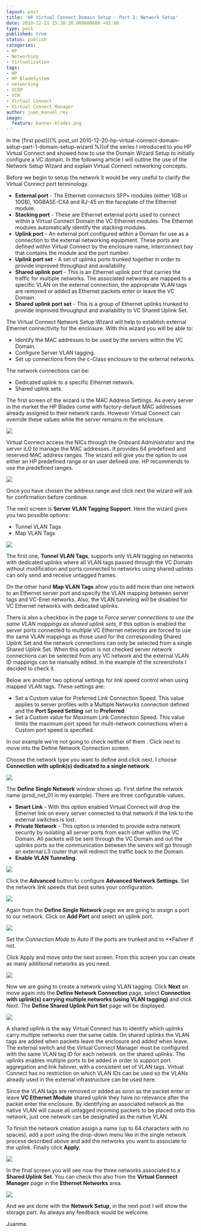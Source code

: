 ```yaml
---
layout: post
title: 'HP Virtual Connect Domain Setup - Part 2: Network Setup'
date: 2010-12-21 15:38:20.000000000 +01:00
type: post
published: true
status: publish
categories:
- HP
- Networking
- Virtualization
tags:
- HP
- HP BladeSystem
- networking
- VCEM
- VCM
- Virtual Connect
- Virtual Connect Manager
author: juan_manuel_rey
image:
  feature: banner-blades.png
---
```


In the [first post]({% post_url 2010-12-20-hp-virtual-connect-domain-setup-part-1-domain-setup-wizard %})of the series I introduced to you HP Virtual Connect and showed how to use the Domain Wizard Setup to initially configure a VC domain. In the following article I will outline the use of the Network Setup Wizard and explain Virtual Connect networking concepts.

Before we begin to setup the network it would be very useful to clarify the Virtual Connect port terminology.

-   **External port** - The Ethernet connectors SFP+ modules (either 1GB or 10GB), 10GBASE-CX4 and RJ-45 on the faceplate of the Ethernet module.
-   **Stacking port** - These are Ethernet external ports used to connect within a Virtual Connect Domain the VC Ethernet modules. The Ethernet modules automatically identify the stacking modules.
-   **Uplink port** - An external port configured within a Domain for use as a connection to the external networking equipment. These ports are defined within Virtual Connect by the enclosure name, interconnect bay that contains the module and the port number.
-   **Uplink port set** - A set of uplinks ports trunked together in order to provide improved throughput and availability.
-   **Shared uplink port** - This is an Ethernet uplink port that carries the traffic for multiple networks. The associated networks are mapped to a specific VLAN on the external connection, the appropriate VLAN tags are removed or added as Ethernet packets enter or leave the VC Domain.
-   **Shared uplink port set** - This is a group of Ethernet uplinks trunked to provide improved throughput and availability to VC Shared Uplink Set.

The Virtual Connect Network Setup Wizard will help to establish external Ethernet connectivity for the enclosure. With this wizard you will be able to:

-   Identify the MAC addresses to be used by the servers within the VC Domain.
-   Configure Server VLAN tagging.
-   Set up connections from the c-Class enclosure to the external networks.

The network connections can be:

-   Dedicated uplink to a specific Ethernet network.
-   Shared uplink sets.

The first screen of the wizard is the MAC Address Settings. As every server in the market the HP Blades come with factory-default MAC addresses already assigned to their network cards. However Virtual Connect can override these values while the server remains in the enclosure.

[![](/images/network_wizard_1.png)]({{site.url}}/images/network_wizard_1.png)

Virtual Connect access the NICs through the Onboard Administrator and the server iLO to manage the MAC addresses. It provides 64 predefined and reserved MAC address ranges. The wizard will give you the option to use either an HP predefined range or an user defined one. HP recommends to use the predefined ranges.

[![](/images/network_wizard_2.png)]({{site.url}}/images/network_wizard_2.png)

Once you have chosen the address range and click next the wizard will ask for confirmation before continue.

The next screen is **Server VLAN Tagging Support**. Here the wizard gives you two possible options:

-   Tunnel VLAN Tags
-   Map VLAN Tags

[![](/images/network_wizard_3.png)]({{site.url}}/2010/images/network_wizard_3.png)

The first one, **Tunnel VLAN Tags**, supports only VLAN tagging on networks with dedicated uplinks where all VLAN tags passed through the VC Domain without modification and ports connected to networks using shared uplinks can only send and receive untagged frames.

On the other hand **Map VLAN Tags** allow you to add more than one network to an Ethernet server port and specify the VLAN mapping between server tags and VC-Enet networks. Also, the VLAN tunneling will be disabled for VC Ethernet networks with dedicated uplinks.

There is also a checkbox in the page to *Force server connections to use the same VLAN mappings as shared uplink sets*, if this option is enabled the server ports connected to multiple VC Ethernet networks are forced to use the same VLAN mappings as those used for the corresponding Shared Uplink Set and the network connections can only be selected from a single Shared Uplink Set. When this option is not checked server network connections can be selected from any VC network and the external VLAN ID mappings can be manually edited. In the example of the screenshots I decided to check it.

Below are another two optional settings for link speed control when using mapped VLAN tags. These settings are:

-   Set a Custom value for Preferred Link Connection Speed. This value applies to server profiles with a Multiple Networks connection defined and the **Port Speed Setting** set to **Preferred**.
-   Set a Custom value for Maximum Link Connection Speed. This value limits the maximum port speed for multi-network connections when a Custom port speed is specified.

In our example we're not going to check neither of them . Click next to move into the Define Network Connection screen.

Choose the network type you want to define and click next. I choose **Connection with uplink(s) dedicated to a single network**.

[![](/images/network_wizard_4.png)]({{site.url}}/images/network_wizard_4.png)

The **Define Single Network** window shows up. First define the network name (prod_net_01 in my example). There are three configurable values.

-   **Smart Link** - With this option enabled Virtual Connect will drop the Ethernet link on every server connected to that network if the link to the external switches is lost.
-   **Private Network** - This option is intended to provide extra network security by isolating all server ports from each other within the VC Domain. All packets will be sent through the VC Domain and out the uplinks ports so the communication between the severs will go through an external L3 router that will redirect the traffic back to the Domain.
-   **Enable VLAN Tunneling**.

[![](/images/network_wizard_5.png)]({{site.url}}/images/network_wizard_5.png)

Click the **Advanced** button to configure **Advanced Network Settings**. Set the network link speeds that best suites your configuration.

[![](/images/network_wizard_6.png)]({{site.url}}/images/network_wizard_6.png)

Again from the **Define Single Network** page we are going to assign a port to our network. Click on **Add Port** and select an uplink port.

[![](/assets/network_wizard_7.png)]({{site.url}}/images/network_wizard_7.png)

Set the *Connection Mode* to *Auto* if the ports are trunked and to **Failve*r* if not.

Click Apply and move onto the next screen. From this screen you can create as many additional networks as you need.

[![](/images/network_wizard_8.png)]({{site.url}}/images/network_wizard_8.png)

Now we are going to create a network using VLAN tagging. Click **Next** an move again into the **Define Network Connection** page, select **Connection with uplink(s) carrying multiple networks (using VLAN tagging)** and click *Next*. The **Define Shared Uplink Port Set** page will be displayed.

[![](/images/network_wizard_9.png)]({{site.url}}/images/network_wizard_9.png)

A shared uplink is the way Virtual Connect has to identify which uplinks carry multiple networks over the same cable. On shared uplinks the VLAN tags are added when packets leave the enclosure and added when leave. The external switch and the Virtual Connect Manager must be configured with the same VLAN tag ID for each network  on the shared uplinks. The uplinks enables multiple ports to be added in order to support port aggregation and link failover, with a consistent set of VLAN tags. Virtual Connect has no restriction on which VLAN IDs can be used so the VLANs already used in the external infrastructure can be used here.

Since the VLAN tags are removed or added as soon as the packet enter or leave **VC Ethernet Module** shared uplink they have no relevance after the packet enter the enclosure. By identifying an associated network as the native VLAN will cause all untagged incoming packets to be placed onto this network, just one network can be designated as the native
VLAN.

To finish the network creation assign a name (up to 64 characters with no spaces), add a port using the drop-down menu like in the single network process described above and add the networks you want to associate to the uplink. Finally click **Apply**.

[![](/images/network_wizard_10.png)]({{site.url}}/images/network_wizard_10.png)

In the final screen you will see now the three networks associated to a **Shared Uplink Set**. You can check this also from the **Virtual Connect Manager** page in the **Ethernet Networks** area.

[![](/images/network_wizard_11.png)]({{site.url}}/images/network_wizard_11.png)

And we are done with the **Network Setup**, in the next post I will show the storage part. As always any feedback would be welcome.

Juanma.
